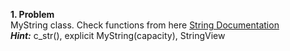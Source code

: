 **1. Problem** <br>
MyString class. Check functions from here [String Documentation](https://en.cppreference.com/w/cpp/string/basic_string)
<br>
***Hint:*** c_str(), explicit MyString(capacity), StringView
